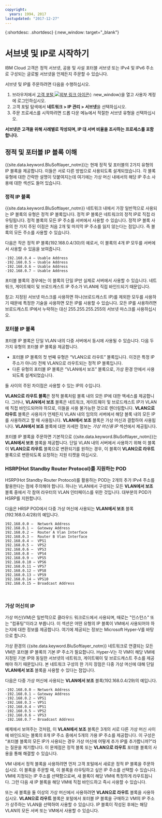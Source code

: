 ```yaml
---
copyright:
  years: 1994, 2017
lastupdated: "2017-12-27"
---
```

{:shortdesc: .shortdesc}
{:new_window: target="_blank"}

# 서브넷 및 IP로 시작하기

IBM Cloud 고객은 정적 서브넷, 공용 및 사설 포터블 서브넷 또는 IPv4 및 IPv6 주소로 구성되는 글로벌 서브넷을 언제든지 주문할 수 있습니다.  

서브넷 및 IP를 주문하려면 다음을 수행하십시오. 

1. 브라우저에서 [고객 포털 ![외부 링크 아이콘](../../icons/launch-glyph.svg "외부 링크 아이콘")](https://control.softlayer.com/){: new_window}을 열고 사용자 계정에 로그인하십시오. 
2. 고객 포털 탐색에서 **네트워크 > IP 관리 > 서브넷**을 선택하십시오. 
3. 주문 프로세스를 시작하려면 드롭 다운 메뉴에서 적절한 서브넷 유형을 선택하십시오.  

**서브넷은 고객을 위해 사례별로 작성되며, IP 대 서버 비율을 조사하는 프로세스를 포함합니다.**

## 정적 및 포터블 IP 블록 이해
{{site.data.keyword.BluSoftlayer_notm}}는 현재 정적 및 포터블의 2가지 유형의 IP 블록을 제공합니다. 이들은 서로 다른 방법으로 사용되도록 설계되었습니다. 각 블록 유형에 대한 간략한 설명이 덧붙여지는데 여기에는 가상 머신 내에서의 해당 IP 주소 사용에 대한 섹션도 들어 있습니다.
 
### 정적 IP 블록
{{site.data.keyword.BluSoftlayer_notm}} 네트워크 내에서 가장 일반적으로 사용되는 IP 블록의 유형은 정적 IP 블록입니다. 정적 IP 블록은 네트워크의 정적 IP로 직접 라우팅됩니다. 정적 블록의 모든 IP 주소를 서버에서 사용할 수 있습니다. 정적 IP 블록 사용의 한 가지 주된 이점은 처음 2개 및 마지막 IP 주소를 잃지 않는다는 점입니다. 즉 블록의 모든 주소를 사용할 수 있습니다.  

다음은 작은 정적 IP 블록(192.168.0.4/30)의 예로서, 이 블록의 4개 IP 모두를 서버에서 사용할 수 있음을 보여줍니다. 
```
·192.168.0.4 – Usable Address
·192.168.0.5 – Usable Address
·192.168.0.6 – Usable Address
·192.168.0.7 – Usable Address
```
포터블 블록의 경우에는 이 블록의 단일 IP만 실제로 서버에서 사용할 수 있습니다. 네트워크, 게이트웨이 및 브로드캐스트 IP 주소가 VLAN에 직접 바인드되기 때문입니다. 

참고: 지정된 서브넷 마스크를 사용하면 하나(브로드캐스트 IP)를 제외한 모두를 사용하기 때문에 특정한 기술을 사용하면 모든 IP를 사용할 수 있습니다. 모든 IP를 사용하려면 브로드캐스트 IP에서 누락하는 대신 255.255.255.255의 서브넷 마스크를 사용하십시오. 

### 포터블 IP 블록
포터블 IP 블록은 단일 VLAN 내의 다중 서버에서 동시에 사용될 수 있습니다. 다음 두 가지 유형의 포터블 IP 블록을 제공합니다. 

 * 포터블 IP 블록의 첫 번째 유형은 “VLAN으로 라우트” 블록입니다. 이것은 특정 IP 주소가 아니라 전체 VLAN으로 라우트되는 정적 IP 블록입니다. 
 * 다른 유형의 포터블 IP 블록은 “VLAN에서 보조” 블록으로, 가상 환경 안에서 사용되도록 설계되었습니다. 
 
둘 사이의 주된 차이점은 사용할 수 있는 IP의 수입니다.  

**VLAN으로 라우트 블록**은 정적 블록처럼 블록 내의 모든 IP에 대한 액세스를 제공합니다. 그러나, **VLAN에서 보조** 블록은 네트워크, 게이트웨이 및 브로드캐스트 IP가 VLAN에 직접 바인드되어야 하므로, 이들을 사용 불가능한 것으로 렌더링합니다. **VLAN으로 라우트** 블록은 사용자가 언제든지 VLAN 내의 임의의 서버에서 해당 블록 내의 모든 IP를 사용하려고 할 때 사용됩니다. **VLAN에서 보조** 블록은 가상 머신과 결합하여 사용됩니다. **VLAN에서 보조** 블록에 대한 자세한 정보는 _가상 머신용 IP_ 섹션에서 제공됩니다. 

포터블 IP 블록을 주문하면 기본적으로 {{site.data.keyword.BluSoftlayer_notm}}는 **VLAN에서 보조** 블록을 제공합니다. 단일 VLAN 내의 서버에서 사용하기 위해 이 블록이 **VLAN으로 라우트** 블록으로 변환되기를 원하는 경우, 이 블록이 **VLAN으로 라우트** 블록으로 변환되도록 요청하는 지원 티켓을 여십시오. 

### HSRP(Hot Standby Router Protocol)를 지원하는 POD

HSRP(Hot Standby Router Protocol)를 활용하는 POD는 2개의 추가 IPv4 주소를 활용한다는 점에 주의해야 합니다. 하나는 VLAN에서 구성되는 모든 **VLAN에서 보조** 블록 중에서 각 참여 라우터의 VLAN 인터페이스를 위한 것입니다. 대부분의 POD가 HSRP를 지원합니다. 

다음은 HRSP POD에서 다중 가상 머신에 사용되는 **VLAN에서 보조** 블록(192.168.0.4/28)의 예입니다. 
```
192.168.0.0 –  Network Address
192.168.0.1 –  Gateway Address
192.168.0.2 –  Router A Vlan Interface
192.168.0.3 –  Router B Vlan Interface
192.168.0.4 –  VPS1
192.168.0.5 –  VPS2
192.168.0.6 –  VPS3
192.168.0.8 –  VPS4
192.168.0.9 –  VPS5
192.168.0.10 – VPS6
192.168.0.11 – VPS7
192.168.0.12 – VPS8
192.168.0.13 – VPS9
192.168.0.14 – VPS10
192.168.0.15 – Broadcast Address
```
 
### 가상 머신의 IP
가상 머신(VM)은 일반적으로 클라우드 워크로드에서 사용되며, 때로는 "인스턴스" 또는 "컴퓨팅"이라고 부릅니다. 이 섹션은 어떤 유형의 IP 블록이 VM에서 사용되어야 하는지에 대한 정보를 제공합니다. 여기에 제공되는 정보는 Microsoft Hyper-V를 바탕으로 합니다. 

가상 환경의 {{site.data.keyword.BluSoftlayer_notm}} 네트워크로 연결되는 모든 VM은 포터블 IP 블록의 기본 IP 주소가 필요합니다. Hyper-V는 각 VM이 해당 VM에 지정된 기본 IP와 동일한 서브넷의 네트워크, 게이트웨이 및 브로드캐스트 주소를 제공해야 하기 때문입니다. 본 네트워크 구성의 한 가지 장점은 다중 가상 머신에 대해 단일 **VLAN에서 보조** 블록을 사용할 수 있다는 점입니다.  

다음은 다중 가상 머신에 사용되는 **VLAN에서 보조** 블록(192.168.0.4/29)의 예입니다. 
```
·192.168.0.0 – Network Address
·192.168.0.1 – Gateway Address
·192.168.0.2 – VPS1
·192.168.0.3 – VPS1
·192.168.0.4 – VPS1
·192.168.0.5 – VPS2
·192.168.0.6 – VPS3
·192.168.0.7 – Broadcast Address
```
예제에서 보여주는 것처럼, 이 **VLAN에서 보조** 블록은 3개의 서로 다른 가상 머신 사이에 바인드되는 블록의 8개 IP 주소 중에서 5개의 가용 IP 주소를 제공합니다. 이 구성은 “포터블 블록의 모든 IP가 사용되는 경우 가상 머신에 어떻게 추가 IP를 추가합니까?”라는 질문을 제기합니다. 이 문제점은 정적 블록 또는 **VLAN으로 라우트** 포터블 블록의 사용을 통해 해결할 수 있습니다. 

VM 내에서 정적 블록을 사용하려면 먼저 고객 포털에서 새로운 정적 IP 블록을 주문하십시오. 이 블록을 주문할 때, 이 블록을 라우팅하고 싶은 IP 주소를 선택할 수 있습니다. VM에 지정되는 IP 주소를 선택함으로써, 새 블록이 해당 VM에 특정하게 라우트됩니다. 그런 다음 새 IP 블록을 해당 VM에 직접 바인드하고 즉시 사용할 수 있습니다. 

또는 새 블록을 둘 이상의 가상 머신에서 사용하려면 **VLAN으로 라우트** 블록을 사용하십시오. **VLAN으로 라우트** 블록은 포털에서 포터블 IP 블록을 구매하고 VM의 IP 주소가 상주하는 VLAN을 선택하여 사용할 수 있습니다. IP 블록이 작성된 후에는 해당 VLAN의 모든 서버 또는 VM에서 사용할 수 있습니다. 
